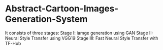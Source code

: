 # Abstract-Cartoon-Images-Generation-System

It consists of three stages:
Stage I: iamge generation using GAN 
Stage II: Neural Style Transfer using VGG19
Stage III: Fast Neural Style Transfer with TF-Hub 

